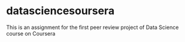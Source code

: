 # datasciencesoursera
This is an assignment for the first peer review project of Data Science course on Coursera
